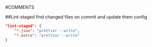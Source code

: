 #COMMENTS

##Lint-staged
find changed files on commit and update them config

```json
"lint-staged": {
    "*.json": "prettier --write",
    "*.astro": "prettier --write"
}
```

